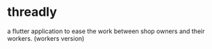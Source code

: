 # threadly

a flutter application to ease the work between shop owners and their workers. (workers version)
